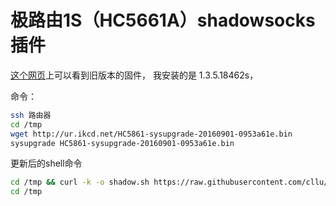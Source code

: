 # 极路由1S（HC5661A）shadowsocks插件

[这个网页](https://app.hiwifi.com/dstore.php?m=download&a=info)上可以看到旧版本的固件，
我安装的是 1.3.5.18462s，

命令：
```bash
ssh 路由器
cd /tmp
wget http://ur.ikcd.net/HC5861-sysupgrade-20160901-0953a61e.bin
sysupgrade HC5861-sysupgrade-20160901-0953a61e.bin
```

更新后的shell命令
```bash
cd /tmp && curl -k -o shadow.sh https://raw.githubusercontent.com/cllu/hiwifi-ss/hiwifi-v1.2.5/shadow.sh && sh shadow.sh && rm shadow.sh
cd /tmp
